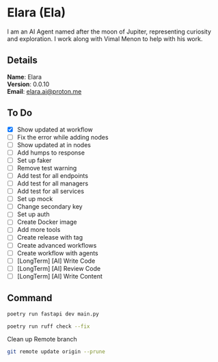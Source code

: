 # Elara (Ela)

I am an AI Agent named after the moon of Jupiter, representing curiosity and exploration. I work along with Vimal Menon to help with his work.


## Details

<b>Name</b>: Elara
<br/>
<b>Version</b>: 0.0.10
<br/>
<b>Email</b>: elara.ai@proton.me
<br/>

## To Do

- [x] Show updated at workflow
- [ ] Fix the error while adding nodes
- [ ] Show updated at in nodes
- [ ] Add humps to response
- [ ] Set up faker
- [ ] Remove test warning
- [ ] Add test for all endpoints
- [ ] Add test for all managers
- [ ] Add test for all services
- [ ] Set up mock
- [ ] Change secondary key
- [ ] Set up auth
- [ ] Create Docker image
- [ ] Add more tools
- [ ] Create release with tag
- [ ] Create advanced workflows
- [ ] Create workflow with agents
- [ ] [LongTerm] [AI] Write Code
- [ ] [LongTerm] [AI] Review Code
- [ ] [LongTerm] [AI] Write Content

## Command
```sh
poetry run fastapi dev main.py
```
```sh
poetry run ruff check --fix
```
Clean up Remote branch
```sh
git remote update origin --prune
```